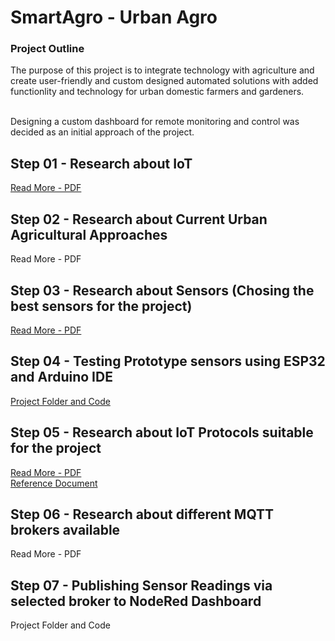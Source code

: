 # SmartAgro  - Urban Agro

### Project Outline

The purpose of this project is to integrate technology with agriculture and create user-friendly and custom designed automated solutions with added functionlity and technology for urban domestic farmers and gardeners. <br/><br/>

Designing a custom dashboard for remote monitoring and control was decided as an initial approach of the project. <br/>

## Step 01 - Research about IoT

[Read More - PDF](https://github.com/oshani-jayawardane/SmartAgro/blob/main/IoT-Introduction.pdf)

## Step 02 - Research about Current Urban Agricultural Approaches

Read More - PDF

## Step 03 - Research about Sensors (Chosing the best sensors for the project) 

[Read More - PDF](https://github.com/oshani-jayawardane/SmartAgro/blob/main/Smart-Agro-Sensors-Guide.pdf)

## Step 04 - Testing Prototype sensors using ESP32 and Arduino IDE 

[Project Folder and Code](https://github.com/oshani-jayawardane/SmartAgro/tree/main/Sensor_to_ESP32)

## Step 05 - Research about IoT Protocols suitable for the project

[Read More - PDF](https://github.com/oshani-jayawardane/SmartAgro/blob/main/IoT-Protocols.pdf) <br/>
[Reference Document](https://github.com/oshani-jayawardane/SmartAgro/blob/main/Protocol%20Comparison.pdf)

## Step 06 - Research about different MQTT brokers available

Read More - PDF

## Step 07 - Publishing Sensor Readings via selected broker to NodeRed Dashboard

Project Folder and Code

